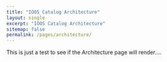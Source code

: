 ```yaml
---
title: "IOOS Catalog Architecture"
layout: single
excerpt: "IOOS Catalog Architecture"
sitemap: false
permalink: /pages/architecture/
---
```


This is just a test to see if the Architecture page will render....
